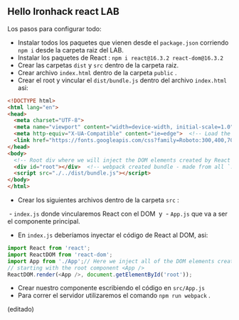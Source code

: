 ## Hello Ironhack react LAB



Los pasos para configurar todo:

- Instalar todos los paquetes que vienen desde el `package.json` corriendo `npm i` desde la carpeta raiz del LAB.
- Instalar los paquetes de React : `npm i react@16.3.2 react-dom@16.3.2`
- Crear las carpetas `dist` y `src` dentro de la carpeta raiz.
- Crear archivo `index.html` dentro de la carpeta `public` .
- Crear el root y vincular el `dist/bundle.js` dentro del archivo `index.html` asi:

```html
<!DOCTYPE html>
<html lang="en">
<head>
  <meta charset="UTF-8">
  <meta name="viewport" content="width=device-width, initial-scale=1.0">
  <meta http-equiv="X-UA-Compatible" content="ie=edge">  <!-- Load the font -->
  <link href="https://fonts.googleapis.com/css?family=Roboto:300,400,700&display=swap" rel="stylesheet">  <title>LAB - Hello Ironhack</title>
</head>
<body>
  <!-- Root div where we will inject the DOM elements created by React - in `src/index.js`  -->
  <div id="root"></div>  <!-- webpack created bundle - made from all `.js` files in out project -->
  <script src="./../dist/bundle.js"></script>
</body>
</html>
```

- Crear los siguientes archivos dentro de la carpeta `src` :

​    \- `index.js` donde vincularemos React con el DOM
​      y
​    \- `App.js` que va a ser el componente principal.

- En `index.js` deberíamos inyectar el código de React al DOM, asi:

```js
import React from 'react';
import ReactDOM from 'react-dom';
import App from './App';// Here we inject all of the DOM elements created by React,
// starting with the root component <App />
ReactDOM.render(<App />, document.getElementById('root'));
```

- Crear nuestro componente escribiendo el código en `src/App.js`
- Para correr el servidor utilizaremos el comando `npm run webpack` .

(editado)